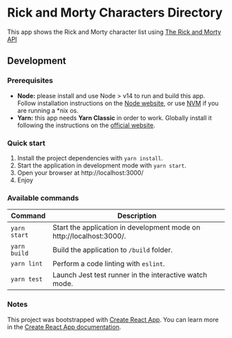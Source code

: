 # Rick and Morty Characters Directory

This app shows the Rick and Morty character list using [The Rick and Morty API
](https://rickandmortyapi.com/)

## Development

### Prerequisites

- **Node:** please install and use Node > v14 to run and build this app. Follow installation instructions on the [Node website](https://nodejs.org/en/), or use [NVM](https://github.com/nvm-sh/nvm) if you are running a *nix os.
- **Yarn:** this app needs **Yarn Classic** in order to work. Globally install it following the instructions on the [official website](https://classic.yarnpkg.com/en/docs/install/).


### Quick start

1. Install the project dependencies with `yarn install`.
2. Start the application in development mode with `yarn start`.
3. Open your browser at http://localhost:3000/
4. Enjoy

### Available commands

| Command      | Description                                                          |
| -------------| ---------------------------------------------------------------------|
| `yarn start` | Start the application in development mode on http://localhost:3000/. |
| `yarn build` | Build the application to `/build` folder.                            |
| `yarn lint`  | Perform a code linting with `eslint`.                                |
| `yarn test`  | Launch Jest test runner in the interactive watch mode.               |


### Notes

This project was bootstrapped with [Create React App](https://github.com/facebook/create-react-app). You can learn more in the [Create React App documentation](https://facebook.github.io/create-react-app/docs/getting-started).
